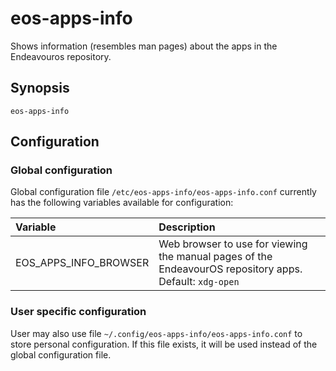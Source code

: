 # eos-apps-info

Shows information (resembles man pages) about the apps in the Endeavouros repository.

## Synopsis
```
eos-apps-info
```

## Configuration

### Global configuration

Global configuration file `/etc/eos-apps-info/eos-apps-info.conf` currently has the following variables available for configuration:

Variable | Description
:---- | :----
EOS_APPS_INFO_BROWSER | Web browser to use for viewing the manual pages of the EndeavourOS repository apps.<br>Default: `xdg-open`

### User specific configuration

User may also use file `~/.config/eos-apps-info/eos-apps-info.conf` to store personal configuration. If this file exists, it will be used instead of the global configuration file.